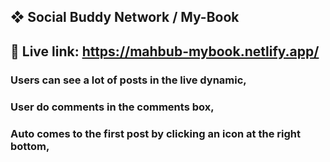 ## ❖ Social Buddy Network / My-Book 
## 🔗 Live link: https://mahbub-mybook.netlify.app/
### Users can see a lot of posts in the live dynamic,
### User do comments in the comments box,
### Auto comes to the first post by clicking an icon at the right bottom,
